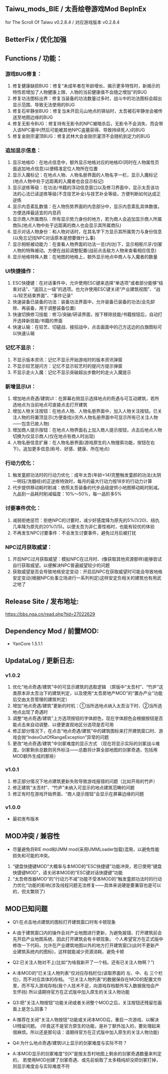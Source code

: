 ## Taiwu_mods_BIE / 太吾绘卷游戏Mod BepInEx

for The Scroll Of Taiwu v0.2.8.4 / 对应游戏版本 v0.2.8.4

## BetterFix / 优化加强

## Functions / 功能：
### 游戏BUG修复：
1. 修复健康缺损BUG：修复“未成年者在年龄增长、揭示更多特性时，新揭示的特性若增加了人物健康上限、人物的当前健康值不会随之增加”的BUG
1. 修复功法图标出界：修复当装备的功法数量过多时，战斗中的功法图标会超出显示范围、导致无法使用的BUG
1. 修复石牢静坐BUG：修复当未开启元山地点的驿站时，太吾被石牢静坐会被传送至地图边缘的BUG
1. 修复无影令BUG：修复持有无影令的NPC被暗杀后，无影令不会消失、而会带入该NPC墓中(然后可能被其他NPC盗墓获得、导致持续死人)的BUG
1. 修复金刚宗灌顶BUG：修复武林大会金刚宗灌顶不会随机到定力的BUG

### 追加显示信息：
1. 显示地格ID：在地点信息中，额外显示地格对应的地格ID(同时在人物属性页面追加地点信息)以便精准定位人物所在位置
1. 显示入魔标记：在地点人物、人物名册界面的人物名字一栏，显示入魔标记(地点人物中处于远距离的入魔者也会显示标记)
1. 显示逆练等级：在功法/书籍的浮动信息窗口以及修习界面中，显示太吾该功法的心法已读逆练等级(不含技艺补全)与技艺补全等级，方便判断如何达成正逆练
1. 显示内息紊乱数值：在人物伤势界面的内息部分中，显示内息紊乱具体数值，方便选择最适宜的内息药
1. 显示商人所属商队：所有显示势力身份的地方，若为商人会追加显示商人所属商队(地点人物中处于远距离的商人也会显示其所属商队)
1. 显示对话人物身份：和人物对话时，在其名字下方显示其所属势力与身份信息(以免忘记找NPC对话原本是想要做什么事)
1. 显示相枢被动能力：在查看人物界面的功法一览(内功)下，显示相枢爪牙/剑冢人物的特殊被动。方便在战前调整配置(战前点击敌方人物来查看相应信息)
1. 显示地格特殊人数：在地图的地格上，额外显示地点中商人与入魔者的数量

### UI快捷操作：
1. ESC快捷键：在对话事件中，允许使用ESC键来选择“单选项”或者部分能够“结束对话”、“返回上一级”的选项。也允许使用ESC键关闭“产业建筑视图”、“战斗/较艺结束界面”、“事件记录”
1. 快速装备已装备的功法：装备功法界面中，允许装备已装备的功法(会先卸除、再装备，用于调整装备位置)
1. 快速切换修习技能：修习/突破/研读界面，按下移除技能/书籍按钮后，自动打开选择新技能/书籍的界面
1. 快速认输：在较艺、切磋战、接招战中，点击画面中的己方这边的白旗图标可以快速认输

### 记忆不显示：
1. 不显示版本资讯：记忆不显示开始游戏时的版本资讯弹窗
1. 不显示较艺提问方：记忆不显示较艺时的提问方提示弹窗
1. 不显示走火入魔：记忆不显示突破超出步数时的走火入魔提示

### 新增显示UI：
1. 增加地点奇遇/建筑UI：在屏幕右侧显示选择地点的奇遇与可互动建筑，若所选地点为当前地点可直接点击打开建筑
1. 增加人物关注按钮：在地点人物、人物名册界面中，加入人物关注按钮。已关注人物的将置顶显示(方便查找)(另外人物名册界面中可显示所有已关注人物——包含已故人物)
1. 增加商人提示按钮：在地点人物界面右上加入商人提示按钮，点击后地点人物切换为仅显示商人(仅在地点有商人时出现)
1. 人物名册信息扩展：在人物名册界面(游戏原生的人物搜索功能，按钮在右下)，追加更多信息(称号、好感、健康、所在地点)

### 行动力优化：
1. 触发童颜功法时的行动力优化：成年太吾(年龄>14)完整触发童颜的功法(太阴一明珏/洗髓经)的正逆练特效时，每月的最大行动力按18岁的行动力计算
1. 代步提供移动耗时削减：依照太吾装备的代步品级提供小地图移动耗时削减。九品到一品耗时削减幅度：10%～50%，每一品阶多5%

### 讨要事件优化：
1. 减弱拒绝惩罚：拒绝NPC的讨要时，减少好感度降为原先的5%(1/20)、结仇几率降为原先的20%(1/5)。以便太吾为非仁善性格时，也能有较优的体验
1. 不再发生NPC讨要事件：不会发生讨要事件，避免过月后被打扰

### NPC过月获取威望：
1. 开启NPC过月获取威望：模拟NPC在过月时、(像获取其他资源那样)能够尝试自行获取威望。以便解决NPC普遍威望较少的问题
1. 获取威望是否会导致地格安定变动：开启后NPC在获取威望时可能会导致地格安定变动(根据NPC处事立场进行一系列判定)这样安定负相关的建筑也有用武之地了

## Release Site / 发布地址:
https://bbs.nga.cn/read.php?tid=27022629

## Dependency Mod / 前置MOD:
* YanCore 1.5.1.1

## UpdataLog / 更新日志:

### v1.0.2
1. 优化“地点奇遇/建筑”中的可显示建筑的选取逻辑
（原版中“太吾村”、“竹庐”这类原本非太吾治下的建筑判定，以及使用“太吾房地产MOD”的“置办产业”功能后交由太吾管理的建筑判定）
1. 增加“地点奇遇/建筑”更新的时机：①当所选地点纳入太吾治下时、②当所选地点出现了奇遇时
1. 调整“地点奇遇/建筑”上方选项按钮的字体颜色，现在字体颜色会根据按钮是否能点击来自动调整、以便更直观地区分选项是否可用
1. 修正部分情况下，在点击“地点奇遇/建筑”中的建筑图标来打开建筑窗口时、游戏会抛“IndexOutOfRangeException”异常的问题
1. 更改“地点奇遇/建筑”中剑冢难度的显示方式
（现在将显示实际的剑冢战斗难度。剑冢剩余总数则另外标注——总数将计算全部地图的剑冢奇遇，包括用MOD额外生成的那些）

### v1.0.1
1. 修正部分情况下地点建筑更新失败导致游戏报错的问题（比如开局的竹庐）
1. 修正建筑“太吾村”、“竹庐”未纳入可显示的地点建筑范畴的问题
1. 修正有时在游戏开始界面、“商人提示按钮”会显示在屏幕边缘的问题

### v1.0.0
* 最初发布版本

## MOD冲突 / 兼容性
* 尽量避免将BIE mod和UMM mod(采用UMMLoader加载)混用，以避免性能损失和可能的冲突。

1. “键盘快捷键MOD”大概率与本MOD的“ESC快捷键”功能冲突，若已使用“键盘快捷键MOD”，请关闭本MOD的“ESC键对话快捷键”功能
1. “太吾修改器MOD”的“行动力不减”功能不受本MOD的“触发童颜功法时的行动力优化”功能的影响(涉及线程问题无法修复——具体来说硬是要兼容也是可以的，但太繁琐了)

## MOD已知问题

* Q1:在点击地点建筑的图标打开建筑窗口时有卡顿现象
* A:由于建筑窗口内的操作会对产业地图进行更新，为避免报错、打开建筑前会先开启产业地图系统、因此打开建筑会有卡顿现象。
个人希望官方在正式版中修改一下代码，允许在产业建筑地图以外的地方打开建筑窗口(此时不更新产业建筑系统内的图标)，这样就能减少资源消耗、避免卡顿

* Q2:已关注人物对不上(比如“为啥我新开了一个档，还有已关注人物啊？”)
* A:本MOD的“已关注人物列表”仅对应存档栏位(读取界面的 左、中、右 三个栏位)，而不对应具体的存档。
“已关注人物列表”的数据保存在MOD的配置文件里，而不写入游戏存档(我个人技术不足，向游戏存档额外写入数据我怕会产生怀挡)
所以请期待官方在正式版中加入原生的关注人物功能

* Q3:把"关注人物按钮"功能关闭或者关闭整个MOD之后，关注按钮还残留在画面上是怎么回事？
* A:推荐在关闭"关注人物按钮"功能或关闭本MOD后，重启一次游戏、以解决UI残留问题。
(毕竟这不是官方原生的功能，是补丁额外加入的，要处理起来很麻烦。所以还是那句话：请期待官方在正式版中加入原生的关注人物功能)

* Q4:为什么地点奇遇/建筑UI上显示的剑冢难度与实际不符？
* A:本MOD显示的剑冢难度“剑X”是按太吾村地图上剩余的剑冢奇遇数量来判定的，
若使用MOD创建了剑冢奇遇、或先前偷取了太多精纯却没把剑冢打掉，则显示难度会与实际难度不符